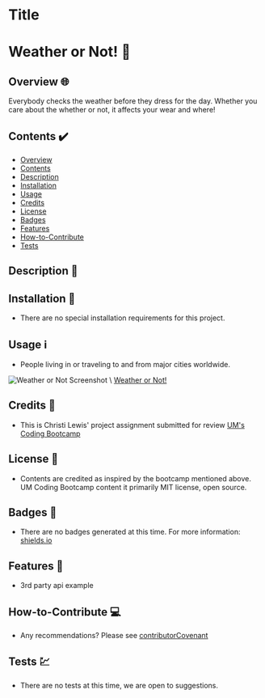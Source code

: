 # Title
# Weather or Not! 🌈

## Overview 🌐

Everybody checks the weather before they dress for the day.  Whether you care about the whether or not, it affects your wear and where!

## Contents ✔️
* [Overview](#overview)
* [Contents](#contents)
* [Description](#description)
* [Installation](#installation)
* [Usage](#usage)
* [Credits](#credits)
* [License](#license)
* [Badges](#badges)
* [Features](#features)
* [How-to-Contribute](#how-to-contribute)
* [Tests](#tests)

## Description 📝

## Installation 🔧
* There are no special installation requirements for this project.

## Usage ℹ️
* People living in or traveling to and from major cities worldwide.

![Weather or Not Screenshot](assets/Images/weather-or-not.png)
\ [Weather or Not!](https://christilewis.github.io/weather-dashboard)


## Credits 🎺
* This is Christi Lewis' project assignment submitted for review [UM's Coding Bootcamp](https://bootcamp.miami.edu/coding/)


## License 👮
* Contents are credited as inspired by the bootcamp mentioned above. UM Coding Bootcamp content it primarily MIT license, open source.

## Badges 🥇
* There are no badges generated at this time. For more information: [shields.io](https://shields.io/)

## Features 🍒
* 3rd party api example

## How-to-Contribute 💻
* Any recommendations?  Please see [contributorCovenant](https://www.contributor-covenant.org)

## Tests 💹
* There are no tests at this time, we are open to suggestions.
